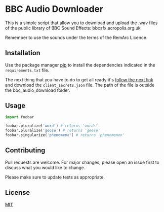 # BBC Audio Downloader

This is a simple script that allow you to download and upload the .wav files of the public library of BBC Sound Effects: bbcsfx.acropolis.org.uk

Remember to use the sounds under the terms of the RemArc Licence.

## Installation

Use the package manager [pip](https://pip.pypa.io/en/stable/) to install the dependencies indicated in the ```requirements.txt``` file.

The next thing that you have to do to get all ready it's [follow the next link](https://developers.google.com/drive/api/v3/quickstart/python) and download the ```client_secrets.json``` file. The path of the file is outside the bbc_audio_download folder.

## Usage

```python
import foobar

foobar.pluralize('word') # returns 'words'
foobar.pluralize('goose') # returns 'geese'
foobar.singularize('phenomena') # returns 'phenomenon'
```

## Contributing
Pull requests are welcome. For major changes, please open an issue first to discuss what you would like to change.

Please make sure to update tests as appropriate.

## License
[MIT](https://choosealicense.com/licenses/mit/)
